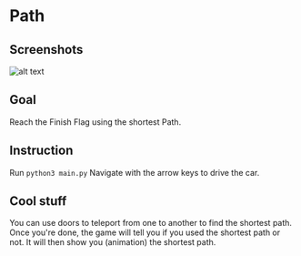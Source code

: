 # Path

## Screenshots

![alt text](https://i.ibb.co/2c73z8N/Screenshot-2019-02-09-at-14-28-54.png "Path with door")

## Goal

Reach the Finish Flag using the shortest Path.

## Instruction

Run `python3 main.py`
Navigate with the arrow keys to drive the car.

## Cool stuff

You can use doors to teleport from one to another to find the shortest path.
Once you're done, the game will tell you if you used the shortest path or not.
It will then show you (animation) the shortest path.
